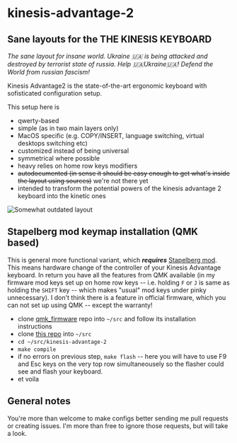 # kinesis-advantage-2
## Sane layouts for the THE KINESIS KEYBOARD

*The sane layout for insane world. Ukraine 🇺🇦 is being attacked and destroyed by terrorist state of russia. Help 🇺🇦Ukraine🇺🇦! Defend the World from russian fascism!*

Kinesis Advantage2 is the state-of-the-art ergonomic keyboard with sofisticated configuration setup.

This setup here is

* qwerty-based
* simple (as in two main layers only)
* MacOS specific (e.g. COPY/INSERT, language switching, virtual desktops switching etc)
* customized instead of being universal
* symmetrical where possible
* heavy relies on home row keys modifiers
* ~~autodocumented (in sense it should be easy enough to get what's inside the layout using sources)~~ we're not there yet
* intended to transform the potential powers of the kinesis advantage 2 keyboard into the kinetic ones

![Somewhat outdated layout](https://github.com/vlnn/kinesis-advantage-2/blob/master/kinesis-advantage-tamed.png)

## Stapelberg mod keymap installation (QMK based)

This is general more functional variant, which **_requires_** [Stapelberg mod](https://michael.stapelberg.ch/posts/2013-03-21-kinesis_custom_controller/). This means hardware change of the controller of your Kinesis Advantage keyboard. In return you have all the features from QMK available (in my firmware mod keys set up on home row keys -- i.e. holding `F` or `J` is same as holding the `SHIFT` key -- which makes "usual" mod keys under pinky unnecessary). I don't think there is a feature in official firmware, which you can not set up using QMK -- except the warranty!

* clone [qmk_firmware](https://github.com/qmk/qmk_firmware) repo into `~/src` and follow its installation instructions
* clone [this repo](https://github.com/vlnn/kinesis-advantage-2) into `~/src`
* `cd ~/src/kinesis-advantage-2`
* `make compile`
* if no errors on previous step, `make flash` -- here you will have to use F9 and Esc keys on the very top row simultaneousely so the flasher could see and flash your keyboard.
* et voila

## General notes
You're more than welcome to make configs better sending me pull requests or creating issues. I'm more than free to ignore those requests, but will take a look.
